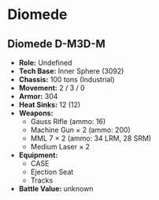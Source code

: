 # Diomede
## Diomede D-M3D-M
- **Role:** Undefined
- **Tech Base:** Inner Sphere (3092)
- **Chassis:** 100 tons (Industrial)
- **Movement:** 2 / 3 / 0
- **Armor:** 304
- **Heat Sinks:** 12 (12)
- **Weapons:**
  - Gauss Rifle (ammo: 16)
  - Machine Gun × 2 (ammo: 200)
  - MML 7 × 2 (ammo: 34 LRM, 28 SRM)
  - Medium Laser × 2
- **Equipment:**
  - CASE
  - Ejection Seat
  - Tracks
- **Battle Value:** unknown

